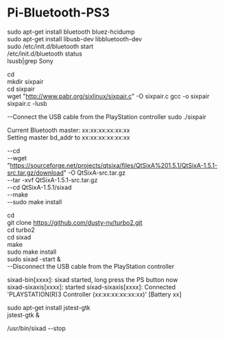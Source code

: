 # Pi-Bluetooth-PS3
 
sudo apt-get install bluetooth bluez-hcidump  
sudo apt-get install libusb-dev libbluetooth-dev  
sudo /etc/init.d/bluetooth start  
/etc/init.d/bluetooth status  
lsusb|grep Sony
  
cd  
mkdir sixpair  
cd sixpair  
wget "http://www.pabr.org/sixlinux/sixpair.c" -O sixpair.c
gcc -o sixpair sixpair.c -lusb  

--Connect the USB cable from the PlayStation controller
sudo ./sixpair

Current Bluetooth master: xx:xx:xx:xx:xx:xx  
Setting master bd_addr to xx:xx:xx:xx:xx:xx  
  
--cd  
--wget "https://sourceforge.net/projects/qtsixa/files/QtSixA%201.5.1/QtSixA-1.5.1-src.tar.gz/download" -O QtSixA-src.tar.gz  
--tar -xvf QtSixA-1.5.1-src.tar.gz  
--cd QtSixA-1.5.1/sixad  
--make  
--sudo make install  
  
cd  
git clone https://github.com/dusty-nv/turbo2.git  
cd turbo2  
cd sixad  
make  
sudo make install  
sudo sixad -start &  
--Disconnect the USB cable from the PlayStation controller

sixad-bin[xxxx]: sixad started, long press the PS button now  
sixad-sixaxis[xxxx]: started
sixad-sixaxis[xxxx]: Connected 'PLAYSTATION(R)3 Controller (xx:xx:xx:xx:xx:xx)' [Battery xx]  
  
sudo apt-get install jstest-gtk  
jstest-gtk &  
  
/usr/bin/sixad --stop  
